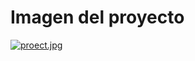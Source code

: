 # Imagen del proyecto
[![proect.jpg](https://i.postimg.cc/vZwN71Rp/proect.jpg)](https://postimg.cc/56pgb223)